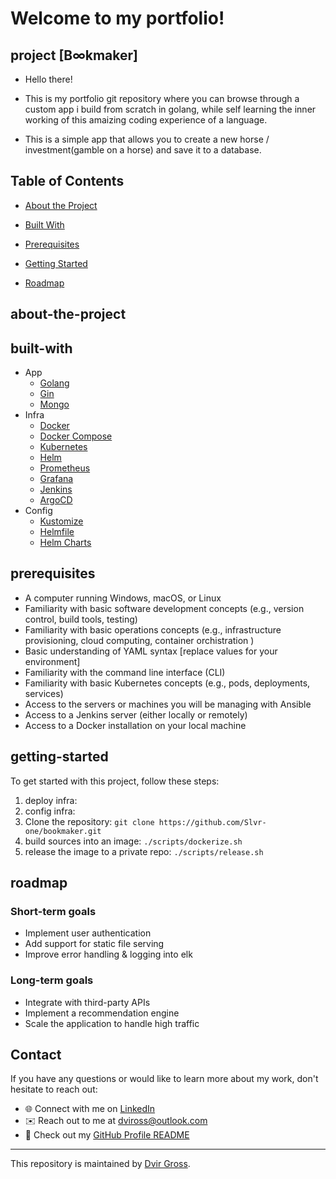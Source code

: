 # Welcome to my portfolio!
<!-- # <p style="text-align:center">Welcome to my portfolio! 👋</p> -->

## project [B∞kmaker]

* Hello there! 
* This is my portfolio git repository where you can browse through a custom app i build from scratch in golang,
while self learning the inner working of this amaizing coding experience of a language.

* This is a simple app that allows you to create a new horse / investment(gamble on a horse) and save it to a database.

## Table of Contents

* [About the Project](#about-the-project)
* [Built With](#built-with)

* [Prerequisites](#prerequisites)
* [Getting Started](#getting-started)
* [Roadmap](#roadmap)


## about-the-project



## built-with
* App
  * [Golang](https://golang.org/)
  * [Gin](https://github.com/gin-gonic/gin)
  * [Mongo](https://github.com/mongodb/mongo-go-driver)
  <!-- * [Gorm](https://gorm.io/) -->
  <!-- * [JWT](https://jwt.io/) -->
* Infra
  * [Docker](https://www.docker.com/)
  * [Docker Compose](https://docs.docker.com/compose/)
  * [Kubernetes](https://kubernetes.io/)
  * [Helm](https://helm.sh/)
  * [Prometheus](https://prometheus.io/)
  * [Grafana](https://grafana.com/)
  * [Jenkins](https://www.jenkins.io/)
  * [ArgoCD](https://argoproj.github.io/argo-cd/)
  <!-- * [ArgoCD Image Updater](https://github.com/argoproj-labs/argocd-image-updater) -->
  <!-- * [ArgoCD Notifications](https://argoproj-labs.github.io/argocd-notifications/) -->
* Config
  * [Kustomize](https://kustomize.io/)
  * [Helmfile](https://github.com/roboll/helmfile)
  * [Helm Charts](https://helm.sh/)
    
## prerequisites
<!-- TODO -->
* A computer running Windows, macOS, or Linux
* Familiarity with basic software development concepts (e.g., version control, build tools, testing)
* Familiarity with basic operations concepts (e.g., infrastructure provisioning, cloud computing, container orchistration )
* Basic understanding of YAML syntax [replace values for your environment]
* Familiarity with the command line interface (CLI)
* Familiarity with basic Kubernetes concepts (e.g., pods, deployments, services)
* Access to the servers or machines you will be managing with Ansible
* Access to a Jenkins server (either locally or remotely)
* Access to a Docker installation on your local machine
<!-- * Familiarity with basic Jenkins concepts (e.g., pipelines, jobs, agents) -->
<!-- * Basic understanding of programming concepts (e.g., variables, functions, control flow) -->
<!-- * Access to a Kubernetes cluster (e.g., Minikube, GKE, EKS) -->
<!-- - Familiarity with golang syntax and concepts -->
<!-- - Basic understanding of object-oriented programming -->

## getting-started
<!-- TODO -->
To get started with this project, follow these steps:
1. deploy infra:
2. config infra:
3. Clone the repository: `git clone https://github.com/Slvr-one/bookmaker.git`
4. build sources into an image: `./scripts/dockerize.sh`
5. release the image to a private repo: `./scripts/release.sh`

## roadmap
<!-- TODO -->
### Short-term goals
- Implement user authentication
- Add support for static file serving
- Improve error handling & logging into elk

### Long-term goals
- Integrate with third-party APIs
- Implement a recommendation engine
- Scale the application to handle high traffic

## Contact
If you have any questions or would like to learn more about my work, don't hesitate to reach out:

- 🌐 Connect with me on [LinkedIn](https://www.linkedin.com/in/dvir-gross-929252224/)
- ✉️ Reach out to me at [dviross@outlook.com](mailto:dviross@outlook.com)
- 🌟 Check out my [GitHub Profile README](https://github.com/Slvr-one/Slvr-one/blob/main/README.md)


---
This repository is maintained by [Dvir Gross](https://github.com/Slvr-one). 